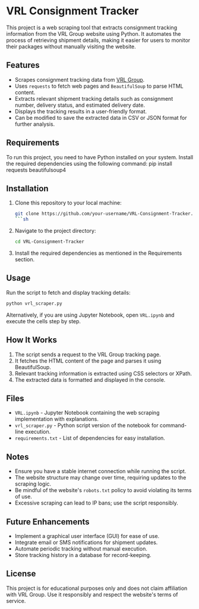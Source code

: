 
# VRL Consignment Tracker

This project is a web scraping tool that extracts consignment tracking information from the VRL Group website using Python. It automates the process of retrieving shipment details, making it easier for users to monitor their packages without manually visiting the website.

## Features
- Scrapes consignment tracking data from [VRL Group](http://www.vrlgroup.in/track_consignment.aspx).
- Uses `requests` to fetch web pages and `BeautifulSoup` to parse HTML content.
- Extracts relevant shipment tracking details such as consignment number, delivery status, and estimated delivery date.
- Displays the tracking results in a user-friendly format.
- Can be modified to save the extracted data in CSV or JSON format for further analysis.

## Requirements
To run this project, you need to have Python installed on your system. Install the required dependencies using the following command:
pip install requests beautifulsoup4

## Installation
1. Clone this repository to your local machine:
   ```sh
   git clone https://github.com/your-username/VRL-Consignment-Tracker.git
   ```sh
2. Navigate to the project directory:
   ```sh
   cd VRL-Consignment-Tracker
   ```
3. Install the required dependencies as mentioned in the Requirements section.

## Usage
Run the script to fetch and display tracking details:
```sh
python vrl_scraper.py
```
Alternatively, if you are using Jupyter Notebook, open `VRL.ipynb` and execute the cells step by step.

## How It Works
1. The script sends a request to the VRL Group tracking page.
2. It fetches the HTML content of the page and parses it using BeautifulSoup.
3. Relevant tracking information is extracted using CSS selectors or XPath.
4. The extracted data is formatted and displayed in the console.

## Files
- `VRL.ipynb` - Jupyter Notebook containing the web scraping implementation with explanations.
- `vrl_scraper.py` - Python script version of the notebook for command-line execution.
- `requirements.txt` - List of dependencies for easy installation.

## Notes
- Ensure you have a stable internet connection while running the script.
- The website structure may change over time, requiring updates to the scraping logic.
- Be mindful of the website's `robots.txt` policy to avoid violating its terms of use.
- Excessive scraping can lead to IP bans; use the script responsibly.

## Future Enhancements
- Implement a graphical user interface (GUI) for ease of use.
- Integrate email or SMS notifications for shipment updates.
- Automate periodic tracking without manual execution.
- Store tracking history in a database for record-keeping.

## License
This project is for educational purposes only and does not claim affiliation with VRL Group. Use it responsibly and respect the website's terms of service.

